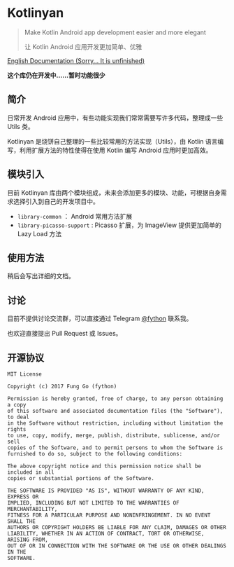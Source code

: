 # Kotlinyan

> Make Kotlin Android app development easier and more elegant
>
> 让 Kotlin Android 应用开发更加简单、优雅

[English Documentation (Sorry... It is unfinished)](README-EN.md)


**这个库仍在开发中……暂时功能很少**

## 简介

日常开发 Android 应用中，有些功能实现我们常常需要写许多代码，整理成一些 Utils 类。

Kotlinyan 是烧饼自己整理的一些比较常用的方法实现（Utils），由 Kotlin 语言编写，利用扩展方法的特性使得在使用 Kotlin 编写 Android 应用时更加高效。

## 模块引入

目前 Kotlinyan 库由两个模块组成，未来会添加更多的模块、功能，可根据自身需求选择引入到自己的开发项目中。

- `library-common` ： Android 常用方法扩展
- `library-picasso-support` : Picasso 扩展，为 ImageView 提供更加简单的 Lazy Load 方法

## 使用方法

稍后会写出详细的文档。

## 讨论

目前不提供讨论交流群，可以直接通过 Telegram [@fython](https://t.me/fython) 联系我。

也欢迎直接提出 Pull Request 或 Issues。

## 开源协议

```
MIT License

Copyright (c) 2017 Fung Go (fython)

Permission is hereby granted, free of charge, to any person obtaining a copy
of this software and associated documentation files (the "Software"), to deal
in the Software without restriction, including without limitation the rights
to use, copy, modify, merge, publish, distribute, sublicense, and/or sell
copies of the Software, and to permit persons to whom the Software is
furnished to do so, subject to the following conditions:

The above copyright notice and this permission notice shall be included in all
copies or substantial portions of the Software.

THE SOFTWARE IS PROVIDED "AS IS", WITHOUT WARRANTY OF ANY KIND, EXPRESS OR
IMPLIED, INCLUDING BUT NOT LIMITED TO THE WARRANTIES OF MERCHANTABILITY,
FITNESS FOR A PARTICULAR PURPOSE AND NONINFRINGEMENT. IN NO EVENT SHALL THE
AUTHORS OR COPYRIGHT HOLDERS BE LIABLE FOR ANY CLAIM, DAMAGES OR OTHER
LIABILITY, WHETHER IN AN ACTION OF CONTRACT, TORT OR OTHERWISE, ARISING FROM,
OUT OF OR IN CONNECTION WITH THE SOFTWARE OR THE USE OR OTHER DEALINGS IN THE
SOFTWARE.
```
